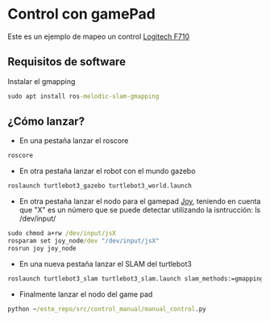 # Control con gamePad
Este es un ejemplo de mapeo un control [Logitech F710](https://www.logitechg.com/en-us/products/gamepads/f710-wireless-gamepad.html)

## Requisitos de software
Instalar el gmapping
```bat
sudo apt install ros-melodic-slam-gmapping
```
## ¿Cómo lanzar?
* En una pestaña lanzar el roscore
```bat
roscore
```
* En otra pestaña lanzar el robot con el mundo gazebo
```bat
roslaunch turtlebot3_gazebo turtlebot3_world.launch
```
* En otra pestaña lanzar el nodo para el gamepad [Joy](/http://wiki.ros.org/joy), teniendo en cuenta que "X" es un número que se puede detectar utilizando la isntrucción: ls /dev/input/
```bat
sudo chmod a+rw /dev/input/jsX
rosparam set joy_node/dev "/dev/input/jsX"
rosrun joy joy_node
```
* En una nueva pestaña lanzar el SLAM del turtlebot3
```bat
roslaunch turtlebot3_slam turtlebot3_slam.launch slam_methods:=gmapping
```
* Finalmente lanzar el nodo del game pad
```bat
python ~/este_repo/src/control_manual/manual_control.py
```
